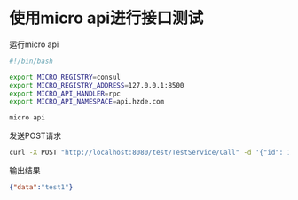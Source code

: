 # 使用micro api进行接口测试

运行micro api

```bash
#!/bin/bash

export MICRO_REGISTRY=consul
export MICRO_REGISTRY_ADDRESS=127.0.0.1:8500
export MICRO_API_HANDLER=rpc
export MICRO_API_NAMESPACE=api.hzde.com

micro api
```

发送POST请求

```bash
curl -X POST "http://localhost:8080/test/TestService/Call" -d '{"id": 1}'
```

输出结果

```json
{"data":"test1"}
```
